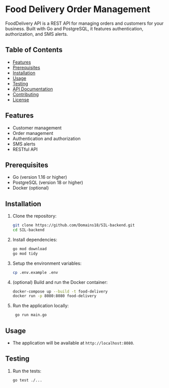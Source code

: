 # Food Delivery Order Management

FoodDelivery  API is a REST API for managing orders and customers for your business. Built with Go and PostgreSQL, it features authentication, authorization, and SMS alerts.

## Table of Contents

- [Features](#features)
- [Prerequisites](#prerequisites)
- [Installation](#installation)
- [Usage](#usage)
- [Testing](#testing)
- [API Documentation](#api-documentation)
- [Contributing](#contributing)
- [License](#license)

## Features

- Customer management
- Order management
- Authentication and authorization
- SMS alerts
- RESTful API

## Prerequisites

- Go (version 1.16 or higher)
- PostgreSQL (version 18 or higher)
- Docker (optional)

## Installation

1. Clone the repository:
   ```bash
   git clone https://github.com/Domains18/SIL-backend.git
   cd SIL-backend
    ```

2. Install dependencies:
   ```bash
   go mod download
   go mod tidy
   ```

3. Setup the environment variables:
   ```bash
   cp .env.example .env
   ```

4. (optional) Build and run the Docker container:
   ```bash
   docker-compose up --build -t food-delivery
   docker run -p 8080:8080 food-delivery
   ```

5. Run the application locally:
   ```bash
    go run main.go
    ```

## Usage
- The application will be available at `http://localhost:8080`.

## Testing

1. Run the tests:
   ```bash
   go test ./...
   ```
